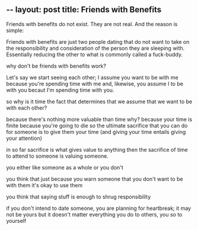 --
layout: post
title: Friends with Benefits
--

Friends with benefits do not exist. They are not real. And the reason is simple:

Friends with benefits are just two people dating that do not want to take on the responsibility and consideration of the person they are sleeping with. Essentially reducing the other to what is commonly called a fuck-buddy.

why don't be friends with benefits work?

Let's say we start seeing each other; I assume you want to be with me because you're spending time with me and, likewise, you assume I to be with you becaut I'm spending time with you.

so why is it time the fact that determines that we assume that we want to be with each other?

because there's nothing more valuable than time why? because your time is finite because you're going to die so the ultimate sacrifice that you can do for someone is to give them your time (and giving your time entails giving your attention)

in so far sacrifice is what gives value to anything then the sacrifice of time to attend to someone is valuing someone.

you either like someone as a whole or you don't

you think that just because you warn someone that you don't want to be with them it's okay to use them

you think that saying stuff is enough to shrug responsibility


if you don't intend to date someone, you are planning for heartbreak; it may not be yours but it doesn't matter
everything you do to others, you so to yourself